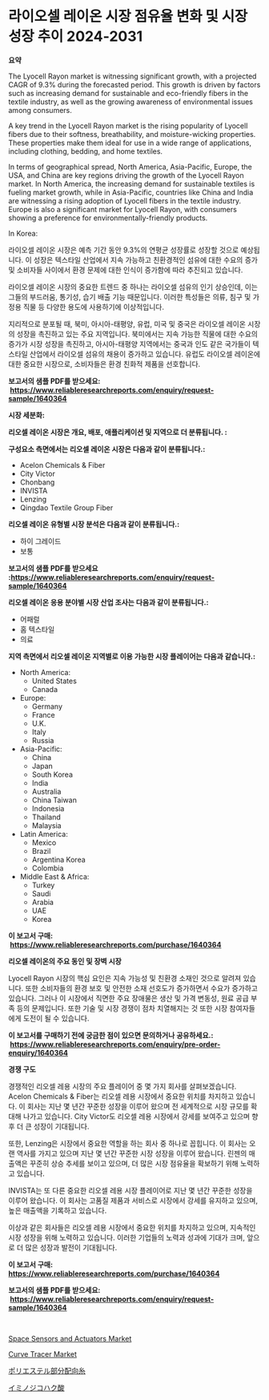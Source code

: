 <p><h1>라이오셀 레이온 시장 점유율 변화 및 시장 성장 추이 2024-2031</h1></p><p><strong>요약</strong></p>
<p><p>The Lyocell Rayon market is witnessing significant growth, with a projected CAGR of 9.3% during the forecasted period. This growth is driven by factors such as increasing demand for sustainable and eco-friendly fibers in the textile industry, as well as the growing awareness of environmental issues among consumers.</p><p>A key trend in the Lyocell Rayon market is the rising popularity of Lyocell fibers due to their softness, breathability, and moisture-wicking properties. These properties make them ideal for use in a wide range of applications, including clothing, bedding, and home textiles.</p><p>In terms of geographical spread, North America, Asia-Pacific, Europe, the USA, and China are key regions driving the growth of the Lyocell Rayon market. In North America, the increasing demand for sustainable textiles is fueling market growth, while in Asia-Pacific, countries like China and India are witnessing a rising adoption of Lyocell fibers in the textile industry. Europe is also a significant market for Lyocell Rayon, with consumers showing a preference for environmentally-friendly products.</p><p>In Korea:</p><p>라이오셀 레이온 시장은 예측 기간 동안 9.3%의 연평균 성장률로 성장할 것으로 예상됩니다. 이 성장은 텍스타일 산업에서 지속 가능하고 친환경적인 섬유에 대한 수요의 증가 및 소비자들 사이에서 환경 문제에 대한 인식이 증가함에 따라 추진되고 있습니다.</p><p>라이오셀 레이온 시장의 중요한 트렌드 중 하나는 라이오셀 섬유의 인기 상승인데, 이는 그들의 부드러움, 통기성, 습기 배출 기능 때문입니다. 이러한 특성들은 의류, 침구 및 가정용 직물 등 다양한 용도에 사용하기에 이상적입니다.</p><p>지리적으로 분포될 때, 북미, 아시아-태평양, 유럽, 미국 및 중국은 라이오셀 레이온 시장의 성장을 촉진하고 있는 주요 지역입니다. 북미에서는 지속 가능한 직물에 대한 수요의 증가가 시장 성장을 촉진하고, 아시아-태평양 지역에서는 중국과 인도 같은 국가들이 텍스타일 산업에서 라이오셀 섬유의 채용이 증가하고 있습니다. 유럽도 라이오셀 레이온에 대한 중요한 시장으로, 소비자들은 환경 친화적 제품을 선호합니다.</p></p>
<p><strong>보고서의 샘플 PDF를 받으세요: &nbsp;<a href="https://www.reliableresearchreports.com/enquiry/request-sample/1640364">https://www.reliableresearchreports.com/enquiry/request-sample/1640364</a></strong></p>
<p><strong>시장 세분화:</strong></p>
<p><strong> 리오셀 레이온 시장은 개요, 배포, 애플리케이션 및 지역으로 더 분류됩니다. :</strong></p>
<p><strong>구성요소 측면에서는 리오셀 레이온 시장은 다음과 같이 분류됩니다.:</strong></p>
<p><ul><li>Acelon Chemicals & Fiber</li><li>City Victor</li><li>Chonbang</li><li>INVISTA</li><li>Lenzing</li><li>Qingdao Textile Group Fiber</li></ul></p>
<p><strong> 리오셀 레이온 유형별 시장 분석은 다음과 같이 분류됩니다.:</strong></p>
<p><ul><li>하이 그레이드</li><li>보통</li></ul></p>
<p><strong>보고서의 샘플 PDF를 받으세요 :<a href="https://www.reliableresearchreports.com/enquiry/request-sample/1640364">https://www.reliableresearchreports.com/enquiry/request-sample/1640364</a></strong></p>
<p><strong> 리오셀 레이온 응용 분야별 시장 산업 조사는 다음과 같이 분류됩니다.:</strong></p>
<p><ul><li>어패럴</li><li>홈 텍스타일</li><li>의료</li></ul></p>
<p><strong>지역 측면에서 리오셀 레이온 지역별로 이용 가능한 시장 플레이어는 다음과 같습니다.:</strong></p>
<p><ul>
    <li>
        North America:
        <ul>
            <li>United States</li>
            <li>Canada</li>
        </ul>
    </li>
    <li>
        Europe:
        <ul>
            <li>Germany</li>
            <li>France</li>
            <li>U.K.</li>
            <li>Italy</li>
            <li>Russia</li>
        </ul>
    </li>
    <li>
        Asia-Pacific:
        <ul>
            <li>China</li>
            <li>Japan</li>
            <li>South Korea</li>
            <li>India</li>
            <li>Australia</li>
            <li>China Taiwan</li>
            <li>Indonesia</li>
            <li>Thailand</li>
            <li>Malaysia</li>
        </ul>
    </li>
    <li>
        Latin America:
        <ul>
            <li>Mexico</li>
            <li>Brazil</li>
            <li>Argentina Korea</li>
            <li>Colombia</li>
        </ul>
    </li>
    <li>
        Middle East & Africa:
        <ul>
            <li>Turkey</li>
            <li>Saudi</li>
            <li>Arabia</li>
            <li>UAE</li>
            <li>Korea</li>
        </ul>
    </li>
    </ul></p>
<p><strong>이 보고서 구매: &nbsp;<a href="https://www.reliableresearchreports.com/purchase/1640364">https://www.reliableresearchreports.com/purchase/1640364</a></strong></p>
<p><strong>리오셀 레이온의 주요 동인 및 장벽 시장</strong></p>
<p><p>Lyocell Rayon 시장의 핵심 요인은 지속 가능성 및 친환경 소재인 것으로 알려져 있습니다. 또한 소비자들의 환경 보호 및 안전한 소재 선호도가 증가하면서 수요가 증가하고 있습니다. 그러나 이 시장에서 직면한 주요 장애물은 생산 및 가격 변동성, 원료 공급 부족 등의 문제입니다. 또한 기술 및 시장 경쟁이 점차 치열해지는 것 또한 시장 참여자들에게 도전이 될 수 있습니다.</p></p>
<p><strong>이 보고서를 구매하기 전에 궁금한 점이 있으면 문의하거나 공유하세요.: &nbsp;<a href="https://www.reliableresearchreports.com/enquiry/pre-order-enquiry/1640364">https://www.reliableresearchreports.com/enquiry/pre-order-enquiry/1640364</a></strong></p>
<p><strong>경쟁 구도</strong></p>
<p><p>경쟁적인 리오셀 레용 시장의 주요 플레이어 중 몇 가지 회사를 살펴보겠습니다. Acelon Chemicals & Fiber는 리오셀 레용 시장에서 중요한 위치를 차지하고 있습니다. 이 회사는 지난 몇 년간 꾸준한 성장을 이루어 왔으며 전 세계적으로 시장 규모를 확대해 나가고 있습니다. City Victor도 리오셀 레용 시장에서 강세를 보여주고 있으며 향후 더 큰 성장이 기대됩니다.</p><p>또한, Lenzing은 시장에서 중요한 역할을 하는 회사 중 하나로 꼽힙니다. 이 회사는 오랜 역사를 가지고 있으며 지난 몇 년간 꾸준한 시장 성장을 이루어 왔습니다. 린젠의 매출액은 꾸준히 상승 추세를 보이고 있으며, 더 많은 시장 점유율을 확보하기 위해 노력하고 있습니다.</p><p>INVISTA는 또 다른 중요한 리오셀 레용 시장 플레이어로 지난 몇 년간 꾸준한 성장을 이루어 왔습니다. 이 회사는 고품질 제품과 서비스로 시장에서 강세를 유지하고 있으며, 높은 매출액을 기록하고 있습니다.</p><p>이상과 같은 회사들은 리오셀 레용 시장에서 중요한 위치를 차지하고 있으며, 지속적인 시장 성장을 위해 노력하고 있습니다. 이러한 기업들의 노력과 성과에 기대가 크며, 앞으로 더 많은 성장과 발전이 기대됩니다.</p></p>
<p><strong>이 보고서 구매: &nbsp; <a href="https://www.reliableresearchreports.com/purchase/1640364">https://www.reliableresearchreports.com/purchase/1640364</a></strong></p>
<p><strong>보고서의 샘플 PDF를 받으세요: &nbsp;<a href="https://www.reliableresearchreports.com/enquiry/request-sample/1640364">https://www.reliableresearchreports.com/enquiry/request-sample/1640364</a></strong><strong></strong></p>
<p>&nbsp;</p>
<p><p><a href="https://github.com/BryceTownsendr/Market-Research-Report-List-4/blob/main/space-sensors-and-actuators-market.md">Space Sensors and Actuators Market</a></p><p><a href="https://github.com/mahnoor2003/Market-Research-Report-List-3/blob/main/curve-tracer-market.md">Curve Tracer Market</a></p><p><a href="https://github.com/KaydenJohns1964/Market-Research-Report-List-1/blob/main/255514810453.md">ポリエステル部分配向糸</a></p><p><a href="https://github.com/marbadji/Market-Research-Report-List-1/blob/main/599177210452.md">イミノジコハク酸</a></p></p>